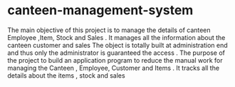 # canteen-management-system
The main objective of this project is to manage the details of canteen Employee ,Item, Stock and Sales . It manages all the information about the canteen customer and sales The object is totally built at administration end and thus only the administrator is guaranteed the access . The purpose of the project to build an application program to reduce the manual work for managing the Canteen , Employee, Customer and Items . It tracks all the details about the items , stock and sales
